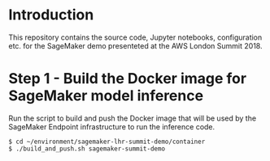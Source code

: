 # Introduction
This repository contains the source code, Jupyter notebooks, configuration etc. for the SageMaker demo presenteted at the AWS London Summit 2018.

# Step 1 - Build the Docker image for SageMaker model inference

Run the script to build and push the Docker image that will be used by the SageMaker Endpoint infrastructure to run the inference code.

```
$ cd ~/environment/sagemaker-lhr-summit-demo/container
$ ./build_and_push.sh sagemaker-summit-demo
```
